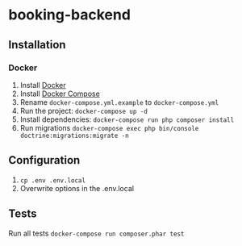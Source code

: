 # booking-backend #

## Installation ##

### Docker ###
1. Install [Docker](https://docs.docker.com/engine/installation/linux/ubuntu/)
2. Install [Docker Compose](https://docs.docker.com/compose/install/)
3. Rename `docker-compose.yml.example` to `docker-compose.yml`
4. Run the project: `docker-compose up -d`
5. Install dependencies: `docker-compose run php composer install`
6. Run migrations `docker-compose exec php bin/console doctrine:migrations:migrate -n`

## Configuration ##
1. `cp .env .env.local`
2. Overwrite options in the .env.local

## Tests ##
Run all tests `docker-compose run composer.phar test`
